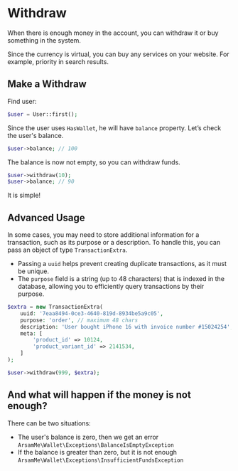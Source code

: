# Withdraw

When there is enough money in the account, you can withdraw it or buy something in the system.

Since the currency is virtual, you can buy any services on your website.
For example, priority in search results.

## Make a Withdraw

Find user:

```php
$user = User::first(); 
```

Since the user uses `HasWallet`, he will have `balance` property.
Let’s check the user's balance.

```php
$user->balance; // 100
```

The balance is now not empty, so you can withdraw funds.

```php
$user->withdraw(10); 
$user->balance; // 90
```

It is simple!

## Advanced Usage

In some cases, you may need to store additional information for a transaction, such as its purpose or a description. To
handle this, you can pass an object of type `TransactionExtra`.

- Passing a `uuid` helps prevent creating duplicate transactions, as it must be unique.
- The `purpose` field is a string (up to 48 characters) that is indexed in the database, allowing you to efficiently
  query transactions by their purpose.

```php
$extra = new TransactionExtra(
    uuid: '7eaa8494-0ce3-4640-819d-8934be5a9c05',
    purpose: 'order', // maximum 48 chars
    description: 'User bought iPhone 16 with invoice number #15024254',
    meta: [
        'product_id' => 10124,
        'product_variant_id' => 2141534,
    ]
);

$user->withdraw(999, $extra);
```

## And what will happen if the money is not enough?

There can be two situations:

- The user's balance is zero, then we get an error
  `ArsamMe\Wallet\Exceptions\BalanceIsEmptyException`
- If the balance is greater than zero, but it is not enough
  `ArsamMe\Wallet\Exceptions\InsufficientFundsException`
